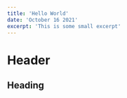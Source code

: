 ```yaml
---
title: 'Hello World'
date: 'October 16 2021'
excerpt: 'This is some small excerpt'
---
```


# Header

## Heading
